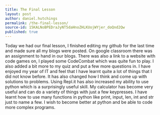 ```yaml
---
title: The Final Lesson
layout: post
author: daniel.hutchings
permalink: /the-final-lesson/
source-id: 15KALNoBPEDraJyNT5daHnoZHLKUojWYjer_doQnd2Qw
published: true
---
```

Today we had our final lesson, I finished editing my github for the last time and made sure all my blogs were posted. On google classroom there was an assignment to hand in our blogs. There was also a link to a website with code games on, I played some CodeCombat which was quite fun to play. I also added a bit more to my quiz and put a few more questions in. I have enjoyed my year of IT and feel that I have learnt quite a lot of things that I did not know before. It has also changed how I think and come up with solutions to problems. Using Repl.it has also increased my ability to use python which is a surprisingly useful skill. My calculator has become very useful and can do a variety of things with just a few keypresses. I have learnt how to use many functions in python like print, input, len, int and str just to name a few. I wish to become better at python and be able to code more complex programs.

